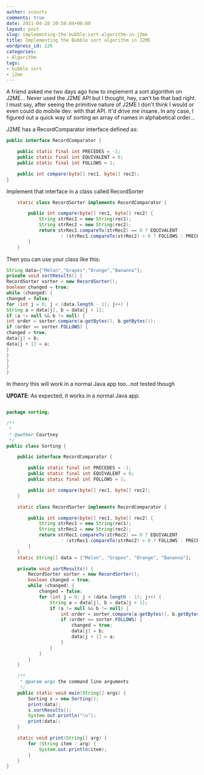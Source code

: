 ```yaml
---
author: zcourts
comments: true
date: 2011-04-28 20:58:04+00:00
layout: post
slug: implementing-the-bubble-sort-algorithm-in-j2me
title: Implementing the Bubble sort algorithm in J2ME
wordpress_id: 226
categories:
- Algorithm
tags:
- bubble sort
- j2me
---
```


A friend asked me two days ago how to implement a sort algorithm on J2ME...
Never used the J2ME API but I thought, hey, can't be that bad right. I must say, after seeing the primitive nature of J2ME I don't think I would or even could do mobile dev. with that API. It'd drive me insane. In any case, I figured out a quick way of sorting an array of names in alphabetical order...<!-- more -->

J2ME has a RecordComparator interface defined as:

```java
public interface RecordComparator {

    public static final int PRECEDES = -1;
    public static final int EQUIVALENT = 0;
    public static final int FOLLOWS = 1;

    public int compare(byte[] rec1, byte[] rec2);
}
```

Implement that interface in a class called RecordSorter

```java
    static class RecordSorter implements RecordComparator {

        public int compare(byte[] rec1, byte[] rec2) {
            String strRec1 = new String(rec1);
            String strRec2 = new String(rec2);
            return strRec1.compareTo(strRec2) == 0 ? EQUIVALENT
                    : (strRec1.compareTo(strRec2) > 0 ? FOLLOWS : PRECEDES);
        }
    }
```

Then you can use your class like this:

```java
String data={"Melon","Grapes","Orange","Bananna"};
private void sortResults() {
RecordSorter sorter = new RecordSorter();
boolean changed = true;
while (changed) {
changed = false;
for (int j = 0; j < (data.length - 1); j++) {
String a = data[j], b = data[j + 1];
if (a != null && b != null) {
int order = sorter.compare(a.getBytes(), b.getBytes());
if (order == sorter.FOLLOWS) {
changed = true;
data[j] = b;
data[j + 1] = a;
}
}
}
}
}
```

In theory this will work in a normal Java app too...not tested though

**UPDATE**: As expected, it works in a normal Java app.

```java

package sorting;

/**
 *
 * @author Courtney
 */
public class Sorting {

    public interface RecordComparator {

        public static final int PRECEDES = -1;
        public static final int EQUIVALENT = 0;
        public static final int FOLLOWS = 1;

        public int compare(byte[] rec1, byte[] rec2);
    }

    static class RecordSorter implements RecordComparator {

        public int compare(byte[] rec1, byte[] rec2) {
            String strRec1 = new String(rec1);
            String strRec2 = new String(rec2);
            return strRec1.compareTo(strRec2) == 0 ? EQUIVALENT
                    : (strRec1.compareTo(strRec2) > 0 ? FOLLOWS : PRECEDES);
        }
    }
    static String[] data = {"Melon", "Grapes", "Orange", "Bananna"};

    private void sortResults() {
        RecordSorter sorter = new RecordSorter();
        boolean changed = true;
        while (changed) {
            changed = false;
            for (int j = 0; j < (data.length - 1); j++) {
                String a = data[j], b = data[j + 1];
                if (a != null && b != null) {
                    int order = sorter.compare(a.getBytes(), b.getBytes());
                    if (order == sorter.FOLLOWS) {
                        changed = true;
                        data[j] = b;
                        data[j + 1] = a;
                    }
                }
            }
        }
    }

    /**
     * @param args the command line arguments
     */
    public static void main(String[] args) {
        Sorting s = new Sorting();
        print(data);
        s.sortResults();
        System.out.println("\n");
        print(data);
    }

    static void print(String[] arg) {
        for (String item : arg) {
            System.out.println(item);
        }
    }
}
```
